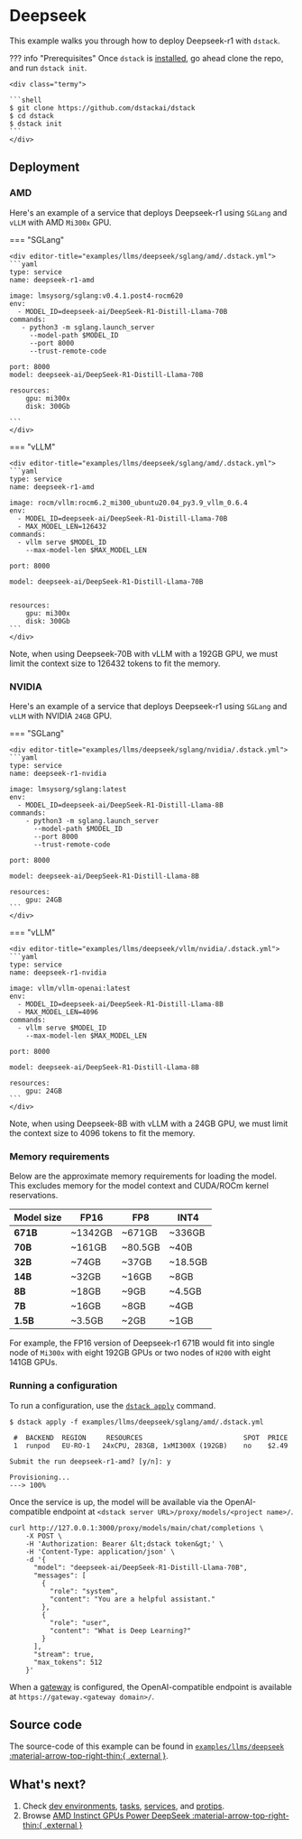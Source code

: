 # Deepseek
This example walks you through how to deploy Deepseek-r1 with `dstack`.

??? info "Prerequisites"
    Once `dstack` is [installed](https://dstack.ai/docs/installation), go ahead clone the repo, and run `dstack init`.

    <div class="termy">
 
    ```shell
    $ git clone https://github.com/dstackai/dstack
    $ cd dstack
    $ dstack init
    ```
    </div>

## Deployment
### AMD
Here's an example of a service that deploys Deepseek-r1 using `SGLang` and `vLLM` with AMD `Mi300x` GPU.

=== "SGLang"

    <div editor-title="examples/llms/deepseek/sglang/amd/.dstack.yml">
    ```yaml
    type: service
    name: deepseek-r1-amd

    image: lmsysorg/sglang:v0.4.1.post4-rocm620
    env:
      - MODEL_ID=deepseek-ai/DeepSeek-R1-Distill-Llama-70B
    commands:
       - python3 -m sglang.launch_server
         --model-path $MODEL_ID
         --port 8000
         --trust-remote-code

    port: 8000
    model: deepseek-ai/DeepSeek-R1-Distill-Llama-70B

    resources:
        gpu: mi300x
        disk: 300Gb

    ```
    </div>

=== "vLLM"
    
    <div editor-title="examples/llms/deepseek/sglang/amd/.dstack.yml">
    ```yaml
    type: service
    name: deepseek-r1-amd
    
    image: rocm/vllm:rocm6.2_mi300_ubuntu20.04_py3.9_vllm_0.6.4
    env:
      - MODEL_ID=deepseek-ai/DeepSeek-R1-Distill-Llama-70B
      - MAX_MODEL_LEN=126432
    commands:
      - vllm serve $MODEL_ID
        --max-model-len $MAX_MODEL_LEN

    port: 8000
    
    model: deepseek-ai/DeepSeek-R1-Distill-Llama-70B
    
    
    resources:
        gpu: mi300x
        disk: 300Gb
    ```
    </div>

Note, when using Deepseek-70B with vLLM with a 192GB GPU, we must limit the context size to 126432 tokens to fit the memory.


### NVIDIA
Here's an example of a service that deploys Deepseek-r1 using `SGLang` and `vLLM` with NVIDIA `24GB` GPU.

=== "SGLang"

    <div editor-title="examples/llms/deepseek/sglang/nvidia/.dstack.yml">
    ```yaml
    type: service
    name: deepseek-r1-nvidia
    
    image: lmsysorg/sglang:latest
    env:
      - MODEL_ID=deepseek-ai/DeepSeek-R1-Distill-Llama-8B
    commands:
        - python3 -m sglang.launch_server
          --model-path $MODEL_ID
          --port 8000
          --trust-remote-code
    
    port: 8000
    
    model: deepseek-ai/DeepSeek-R1-Distill-Llama-8B
    
    resources:
        gpu: 24GB
    ```
    </div>

=== "vLLM"

    <div editor-title="examples/llms/deepseek/vllm/nvidia/.dstack.yml">
    ```yaml
    type: service
    name: deepseek-r1-nvidia
    
    image: vllm/vllm-openai:latest
    env:
      - MODEL_ID=deepseek-ai/DeepSeek-R1-Distill-Llama-8B
      - MAX_MODEL_LEN=4096
    commands:
      - vllm serve $MODEL_ID
        --max-model-len $MAX_MODEL_LEN
    
    port: 8000
    
    model: deepseek-ai/DeepSeek-R1-Distill-Llama-8B
    
    resources:
        gpu: 24GB
    ```
    </div>

Note, when using Deepseek-8B with vLLM with a 24GB GPU, we must limit the context size to 4096 tokens to fit the memory.

### Memory requirements

Below are the approximate memory requirements for loading the model. 
This excludes memory for the model context and CUDA/ROCm kernel reservations.

| Model size | FP16    | FP8     | INT4    |
|------------|---------|---------|---------|
| **671B**   | ~1342GB | ~671GB  | ~336GB  |
| **70B**    | ~161GB  | ~80.5GB | ~40B    |
| **32B**    | ~74GB   | ~37GB   | ~18.5GB |
| **14B**    | ~32GB   | ~16GB   | ~8GB    |
| **8B**     | ~18GB   | ~9GB    | ~4.5GB  |
| **7B**     | ~16GB   | ~8GB    | ~4GB    |
| **1.5B**   | ~3.5GB  | ~2GB    | ~1GB    |

For example, the FP16 version of Deepseek-r1 671B would fit into single node of `Mi300x` with eight 192GB GPUs or 
two nodes of `H200` with eight 141GB GPUs.



### Running a configuration

To run a configuration, use the [`dstack apply`](https://dstack.ai/docs/reference/cli/dstack/apply.md) command.

<div class="termy">

```shell
$ dstack apply -f examples/llms/deepseek/sglang/amd/.dstack.yml

 #  BACKEND  REGION     RESOURCES                         SPOT  PRICE   
 1  runpod   EU-RO-1   24xCPU, 283GB, 1xMI300X (192GB)    no    $2.49  
    
Submit the run deepseek-r1-amd? [y/n]: y

Provisioning...
---> 100%
```
</div>

Once the service is up, the model will be available via the OpenAI-compatible endpoint
at `<dstack server URL>/proxy/models/<project name>/`.

<div class="termy">

```shell
curl http://127.0.0.1:3000/proxy/models/main/chat/completions \
    -X POST \
    -H 'Authorization: Bearer &lt;dstack token&gt;' \
    -H 'Content-Type: application/json' \
    -d '{
      "model": "deepseek-ai/DeepSeek-R1-Distill-Llama-70B",
      "messages": [
        {
          "role": "system",
          "content": "You are a helpful assistant."
        },
        {
          "role": "user",
          "content": "What is Deep Learning?"
        }
      ],
      "stream": true,
      "max_tokens": 512
    }'
```
</div>


When a [gateway](https://dstack.ai/docs/concepts/gateways.md) is configured, the OpenAI-compatible endpoint 
is available at `https://gateway.<gateway domain>/`.

## Source code

The source-code of this example can be found in 
[`examples/llms/deepseek` :material-arrow-top-right-thin:{ .external }](https://github.com/dstackai/dstack/blob/master/examples/llms/deepseek).

## What's next?
1. Check [dev environments](https://dstack.ai/docs/dev-environments), [tasks](https://dstack.ai/docs/tasks), 
   [services](https://dstack.ai/docs/services), and [protips](https://dstack.ai/docs/protips).
2. Browse [AMD Instinct GPUs Power DeepSeek :material-arrow-top-right-thin:{ .external }](https://www.amd.com/en/developer/resources/technical-articles/amd-instinct-gpus-power-deepseek-v3-revolutionizing-ai-development-with-sglang.html)

   
